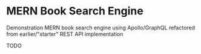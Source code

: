 # MERN Book Search Engine

Demonstration MERN book search engine using Apollo/GraphQL refactored from earlier/"starter" REST API implementation

TODO